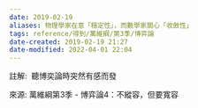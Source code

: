 ```yaml
---
date: 2019-02-19
aliases: 物理學家在意「穩定性」，而數學家關心「收斂性」
tags: reference/得到/萬維綱/第3季/博弈論
date-created: 2019-02-19 21:27
date-modified: 2022-04-01 22:04
---
```



註解: 
聽博奕論時突然有感而發

來源: 萬維綱第3季 - 博弈論4：不縱容，但要寬容
